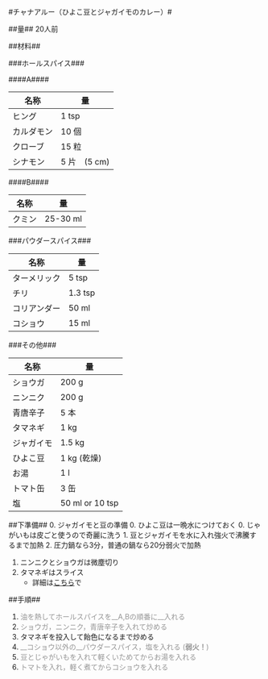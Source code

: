 #チャナアルー（ひよこ豆とジャガイモのカレー）#

##量##
20人前

##材料##

###ホールスパイス###

####A####

名称		|量
------------|------
ヒング		| 1 tsp
カルダモン	| 10 個
クローブ	| 15 粒
シナモン	| 5 片　(5 cm)

####B####

名称		|量
------------|------
クミン		| 25-30 ml


###パウダースパイス###

名称		|量
------------|------
ターメリック| 5 tsp
チリ		| 1.3 tsp 
コリアンダー| 50 ml
コショウ	| 15 ml


###その他###

名称		|量
------------|------
ショウガ	|200 g
ニンニク	|200 g
青唐辛子	|5 本
タマネギ	|1 kg
ジャガイモ	|1.5 kg
ひよこ豆	|1 kg (乾燥)
お湯			|1 l
トマト缶	|3 缶
塩			|50 ml or 10 tsp


##下準備##
0. ジャガイモと豆の準備
    0. ひよこ豆は一晩水につけておく
    0. じゃがいもは皮ごと使うので奇麗に洗う
	1. 豆とジャガイモを水に入れ強火で沸騰するまで加熱
	2. 圧力鍋なら3分，普通の鍋なら20分弱火で加熱
1. ニンニクとショウガは微塵切り
2. タマネギはスライス
    * 詳細は[こちら](https://github.com/qqm377p9k2/OpenRecipe/blob/master/Onion_Slice.md)で

##手順##
1. <span style="color:#959595">油を熱してホールスパイスを__A,Bの順番に__入れる</span>
2. <span style="color:#959595">ショウガ，ニンニク，青唐辛子を入れて炒める</span>
3. タマネギを投入して飴色になるまで炒める
4. <span style="color:#959595">__コショウ以外の__パウダースパイス，塩を入れる (__弱火！__) </span>
4. <span style="color:#959595">豆とじゃがいもを入れて軽くいためてからお湯を入れる</span>
5. <span style="color:#959595">トマトを入れ，軽く煮てからコショウを入れる </span>
